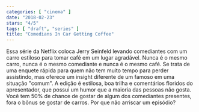 ```yaml
---
categories: [ "cinema" ]
date: "2018-02-23"
stars: "4/5"
tags: [ "draft", "series" ]
title: "Comedians In Car Getting Coffee"
---
```

Essa série da Netflix coloca Jerry Seinfeld levando comediantes com um
carro estiloso para tomar café em um lugar agradável. Nunca é o mesmo
carro, nunca é o mesmo comediante e nunca é o mesmo café. Se trata de
uma enquete rápida para quem não tem muito tempo para perder assistindo,
mas oferece um insight diferente de um famoso em uma situação "comum". A
edição é estilosa, boa trilha e comentários floridos do apresentador,
que possui um humor que a maioria das pessoas não gosta. Você tem 50%
de chance de gostar de algum dos comediantes presentes, fora o bônus
se gostar de carros. Por que não arriscar um episódio?
